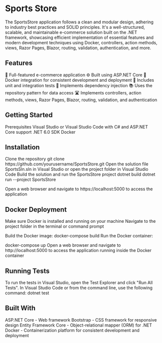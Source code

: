 <h1>Sports Store</h1>
The SportsStore application follows a clean and modular design, adhering to industry best practices and SOLID 
principles. It's a well-structured, scalable, and maintainable e-commerce solution built on the .NET framework, 
showcasing efficient implementation of essential features and modern development techniques using Docker, 
controllers, action methods, views, Razor Pages, Blazor, routing, validation, authentication, and more.

<h2>Features</h2>
🛒 Full-featured e-commerce application
⚙️ Built using ASP.NET Core
🐳 Docker integration for consistent development and deployment
🧪 Includes unit and integration tests
💉 Implements dependency injection
📚 Uses the repository pattern for data access
🛣️ Implements controllers, action methods, views, Razor Pages, Blazor, routing, validation, and authentication

<h2>Getting Started</h2>
Prerequisites
Visual Studio or Visual Studio Code with C# and ASP.NET Core support
.NET 6.0 SDK
Docker

<h2>Installation</h2>
Clone the repository
git clone https://github.com/yourusername/SportsStore.git
Open the solution file SportsSln.sln in Visual Studio or open the project folder in Visual Studio Code
Build the solution and run the SportsStore project
dotnet build
dotnet run --project SportsStore

Open a web browser and navigate to https://localhost:5000 to access the application

<h2>Docker Deployment</h2>
Make sure Docker is installed and running on your machine
Navigate to the project folder in the terminal or command prompt

Build the Docker image:
docker-compose build
Run the Docker container:

docker-compose up
Open a web browser and navigate to http://localhost:5000 to access the application running inside the Docker container

<h2>Running Tests</h2>
To run the tests in Visual Studio, open the Test Explorer and click "Run All Tests". 
In Visual Studio Code or from the command line, use the following command:
dotnet test

<h2>Built With</h2>
ASP.NET Core - Web framework
Bootstrap - CSS framework for responsive design
Entity Framework Core - Object-relational mapper (ORM) for .NET
Docker - Containerization platform for consistent development and deployment
